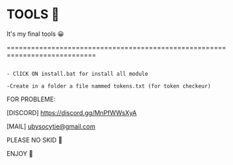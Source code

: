 # TOOLS 🤩
It's my final tools 😀

============================================================================

```

- ClICK ON install.bat for install all module

-Create in a folder a file nammed tokens.txt (for token checkeur)

```

FOR PROBLEME:

[DISCORD] https://discord.gg/MnPfWWsXyA

[MAIL] ubysocytie@gmail.com

PLEASE NO SKID 🤬

ENJOY 🥳

